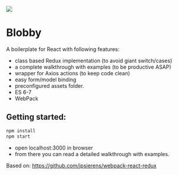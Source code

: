 ![](https://image.ibb.co/hX7gNy/blobby_logo.png)

# Blobby

A boilerplate for React with following features:

- class based Redux implementation (to avoid giant switch/cases)
- a complete walkthrough with examples (to be productive ASAP)
- wrapper for Axios actions (to keep code clean)
- easy form/model binding
- preconfigured assets folder.
- ES 6-7
- WebPack

## Getting started:



```bash
npm install
npm start
```

- open localhost:3000 in browser
- from there you can read a detailed walkthrough with examples.


Based on:
https://github.com/jpsierens/webpack-react-redux
